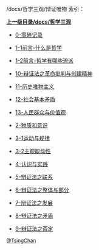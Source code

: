 /docs/哲学三观/辩证唯物 索引：


**[上一级目录/docs/哲学三观](/docs/哲学三观/index.md)**

- [0-零碎记录](/docs/哲学三观/辩证唯物/0-零碎记录.md)

- [1-1前言-什么是哲学](/docs/哲学三观/辩证唯物/1-1前言-什么是哲学.md)

- [1-2前言-哲学有哪些流派](/docs/哲学三观/辩证唯物/1-2前言-哲学有哪些流派.md)

- [10-辩证法之革命批判与创建精神](/docs/哲学三观/辩证唯物/10-辩证法之革命批判与创建精神.md)

- [11-历史唯物主义](/docs/哲学三观/辩证唯物/11-历史唯物主义.md)

- [12-社会基本矛盾](/docs/哲学三观/辩证唯物/12-社会基本矛盾.md)

- [13-人民群众与价值观](/docs/哲学三观/辩证唯物/13-人民群众与价值观.md)

- [2-物质和意识](/docs/哲学三观/辩证唯物/2-物质和意识.md)

- [3-1运动与规律](/docs/哲学三观/辩证唯物/3-1运动与规律.md)

- [3-2主观能动性](/docs/哲学三观/辩证唯物/3-2主观能动性.md)

- [4-认识与实践](/docs/哲学三观/辩证唯物/4-认识与实践.md)

- [5-辩证法之联系](/docs/哲学三观/辩证唯物/5-辩证法之联系.md)

- [6-辩证法之整体与部分](/docs/哲学三观/辩证唯物/6-辩证法之整体与部分.md)

- [7-辩证法之发展](/docs/哲学三观/辩证唯物/7-辩证法之发展.md)

- [8-辩证法之矛盾](/docs/哲学三观/辩证唯物/8-辩证法之矛盾.md)

- [9-辩证法之否定](/docs/哲学三观/辩证唯物/9-辩证法之否定.md)


<font size=2 color='grey'> [@TsingChan](http://www.9ong.com/) </font>